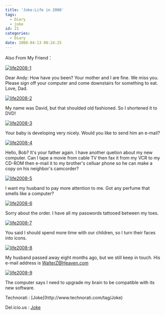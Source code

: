 ```yaml
---
title: 'Joke:Life in 2008'
tags:
  - Diary
  - joke
id: 21
categories:
  - Diary
date: 2008-04-13 00:24:25
---
```


Also From My Friend：

[![life2008-1](http://farm3.static.flickr.com/2279/2394752993_706e929b8d_o.jpg)](http://www.flickr.com/photos/faydao/2394752993/ "Flickr 上 faydao 的 life2008-1")

Dear Andy: How have you been? Your mother and I are fine. We miss you. Please sign off your computer and come downstairs for something to eat. Love, Dad.

[![life2008-2](http://farm4.static.flickr.com/3043/2395587590_2eee6d42b1_o.jpg)](http://www.flickr.com/photos/faydao/2395587590/ "Flickr 上 faydao 的 life2008-2")

My name was David, but that shoulded old fashioned. So I shortened it to DVD!

[![life2008-3](http://farm3.static.flickr.com/2046/2395587952_bdcf9053e8_o.jpg)](http://www.flickr.com/photos/faydao/2395587952/ "Flickr 上 faydao 的 life2008-3")

Your baby is developing very nicely. Would you like to send him an e-mail?

[![life2008-4](http://farm4.static.flickr.com/3145/2395588478_6a86a633ae_o.jpg)](http://www.flickr.com/photos/faydao/2395588478/ "Flickr 上 faydao 的 life2008-4")

Hello, Bob? It's your father again. I have another quetion about my new computer. Can I tape a movie from cable TV then fax it from my VCR to my CD-ROM then e-mail it to my brother's celluar phone so he can make a copy on his neighbor's camcorder?

[![life2008-5](http://farm3.static.flickr.com/2136/2394754715_f41528cae4_o.jpg)](http://www.flickr.com/photos/faydao/2394754715/ "Flickr 上 faydao 的 life2008-5")

I want my husband to pay more attention to me. Got any perfume that smells like a computer?

[![life2008-6](http://farm3.static.flickr.com/2236/2395589012_9d4de309d5_o.jpg)](http://www.flickr.com/photos/faydao/2395589012/ "Flickr 上 faydao 的 life2008-6")

Sorry about the order. I have all my passwords tattooed between my toes.

[![life2008-7](http://farm3.static.flickr.com/2238/2395589238_b7a8b8d82b_o.jpg)](http://www.flickr.com/photos/faydao/2395589238/ "Flickr 上 faydao 的 life2008-7")

You said I should spend more time with our children, so I turn their faces into icons.

[![life2008-8](http://farm3.static.flickr.com/2235/2395589450_fde99e6e47_o.jpg)](http://www.flickr.com/photos/faydao/2395589450/ "Flickr 上 faydao 的 life2008-8")

My husband passed away eight months ago, but we still keep in touch. His e-mail address is [WalterZ@Heaven.com](mailto:WalterZ@Heaven.com)

[![life2008-9](http://farm4.static.flickr.com/3153/2395589642_3f394e74e6_o.jpg)](http://www.flickr.com/photos/faydao/2395589642/ "Flickr 上 faydao 的 life2008-9")

The computer says I need to upgrade my brain to be compatible with its new software.

<!-- Tag links generated by Zoundry Raven. Do not manually edit. http://www.zoundryraven.com --><span class="ztags"><span class="ztagspace">Technorati</span> : [Joke](http://www.technorati.com/tag/Joke)</span> 
<span class="ztags"><span class="ztagspace">Del.icio.us</span> : [Joke](http://del.icio.us/tag/Joke)</span>